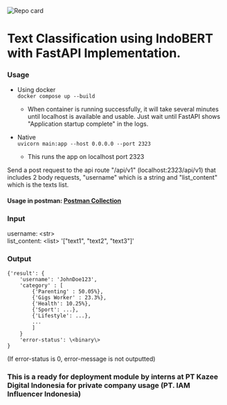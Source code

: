 ![Repo card](https://repository-images.githubusercontent.com/621719067/8b42c5ca-1a7a-4c19-98a6-5038c3701d4d)
# Text Classification using IndoBERT with FastAPI Implementation.

### Usage
- Using docker <br>
`docker compose up --build`
    - When container is running successfully, it will take several minutes until localhost is available and usable. Just wait until FastAPI shows "Application startup complete" in the logs.

- Native <br>
`uvicorn main:app --host 0.0.0.0 --port 2323`
    - This runs the app on localhost port 2323

Send a post request to the api route "/api/v1" (localhost:2323/api/v1) that includes 2 body requests, "username" which is a string and "list_content" which is the texts list.

#### Usage in postman: [Postman Collection](API-Postman-Collection.json)

### Input
username: \<str\> <br>
list_content: \<list\> '["text1", "text2", "text3"]'

### Output
```
{'result': {
    'username': 'JohnDoe123',
    'category' : [
        {'Parenting' : 50.05%},
        {'Gigs Worker' : 23.3%},
        {'Health': 10.25%},
        {'Sport': ...},
        {'Lifestyle': ...},
        ...
        ]
    }
    'error-status': \<binary\>
}
```
(If error-status is 0, error-message is not outputted)

### This is a ready for deployment module by interns at PT Kazee Digital Indonesia for private company usage (PT. IAM Influencer Indonesia)
